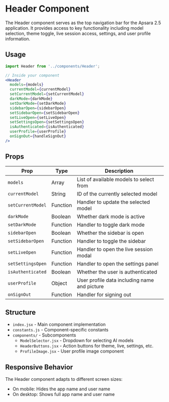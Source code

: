 # Header Component

The Header component serves as the top navigation bar for the Apsara 2.5 application. It provides access to key functionality including model selection, theme toggle, live session access, settings, and user profile information.

## Usage

```jsx
import Header from '../components/Header';

// Inside your component
<Header
  models={models}
  currentModel={currentModel}
  setCurrentModel={setCurrentModel}
  darkMode={darkMode}
  setDarkMode={setDarkMode}
  sidebarOpen={sidebarOpen}
  setSidebarOpen={setSidebarOpen}
  setLiveOpen={setLiveOpen}
  setSettingsOpen={setSettingsOpen}
  isAuthenticated={isAuthenticated}
  userProfile={userProfile}
  onSignOut={handleSignOut}
/>
```

## Props

| Prop | Type | Description |
|------|------|-------------|
| `models` | Array | List of available models to select from |
| `currentModel` | String | ID of the currently selected model |
| `setCurrentModel` | Function | Handler to update the selected model |
| `darkMode` | Boolean | Whether dark mode is active |
| `setDarkMode` | Function | Handler to toggle dark mode |
| `sidebarOpen` | Boolean | Whether the sidebar is open |
| `setSidebarOpen` | Function | Handler to toggle the sidebar |
| `setLiveOpen` | Function | Handler to open the live session modal |
| `setSettingsOpen` | Function | Handler to open the settings panel |
| `isAuthenticated` | Boolean | Whether the user is authenticated |
| `userProfile` | Object | User profile data including name and picture |
| `onSignOut` | Function | Handler for signing out |

## Structure

- `index.jsx` - Main component implementation
- `constants.js` - Component-specific constants
- `components/` - Subcomponents
  - `ModelSelector.jsx` - Dropdown for selecting AI models
  - `HeaderButtons.jsx` - Action buttons for theme, live, settings, etc.
  - `ProfileImage.jsx` - User profile image component

## Responsive Behavior

The Header component adapts to different screen sizes:
- On mobile: Hides the app name and user name
- On desktop: Shows full app name and user name 